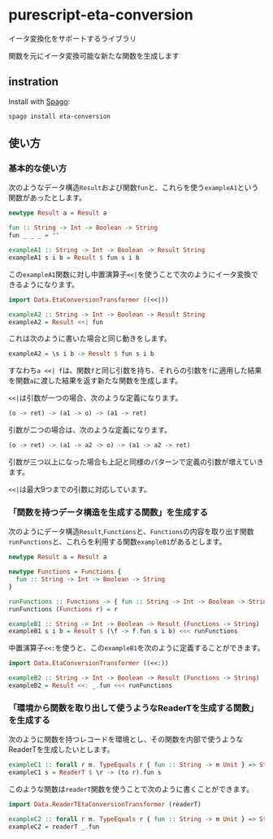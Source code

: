 # purescript-eta-conversion

イータ変換化をサポートするライブラリ

関数を元にイータ変換可能な新たな関数を生成します

## instration
Install with [Spago](https://github.com/purescript/spago):
```
spago install eta-conversion
```

## 使い方
### 基本的な使い方
次のようなデータ構造`Result`および関数`fun`と、これらを使う`exampleA1`という関数があったとします。
```haskell
newtype Result a = Result a

fun :: String -> Int -> Boolean -> String
fun _ _ _ = ""

exampleA1 :: String -> Int -> Boolean -> Result String
exampleA1 s i b = Result $ fun s i b
```
この`exampleA1`関数に対し中置演算子`<<|`を使うことで次のようにイータ変換できるようになります。
```haskell
import Data.EtaConversionTransformer ((<<|))

exampleA2 :: String -> Int -> Boolean -> Result String
exampleA2 = Result <<| fun
```
これは次のように書いた場合と同じ動きをします。
```haskell
exampleA2 = \s i b -> Result $ fun s i b
```
すなわち`a <<| f`は、関数`f`と同じ引数を持ち、それらの引数を`f`に適用した結果を関数`a`に渡した結果を返す新たな関数を生成します。

`<<|`は引数が一つの場合、次のような定義になります。
```haskell
(o -> ret) -> (a1 -> o) -> (a1 -> ret)
```
引数が二つの場合は、次のような定義になります。
```haskell
(o -> ret) -> (a1 -> a2 -> o) -> (a1 -> a2 -> ret)
```
引数が三つ以上になった場合も上記と同様のパターンで定義の引数が増えていきます。

`<<|`は最大9つまでの引数に対応しています。

### 「関数を持つデータ構造を生成する関数」を生成する
次のようにデータ構造`Result`,`Functions`と、`Functions`の内容を取り出す関数`runFunctions`と、これらを利用する関数`exampleB1`があるとします。
```haskell
newtype Result a = Result a

newtype Functions = Functions {
  fun :: String -> Int -> Boolean -> String
}

runFunctions :: Functions -> { fun :: String -> Int -> Boolean -> String }
runFunctions (Functions r) = r

exampleB1 :: String -> Int -> Boolean -> Result (Functions -> String)
exampleB1 s i b = Result $ (\f -> f.fun s i b) <<< runFunctions
```
中置演算子`<<:`を使うと、この`exampleB1`を次のように定義することができます。
```haskell
import Data.EtaConversionTransformer ((<<:))

exampleB2 :: String -> Int -> Boolean -> Result (Functions -> String)
exampleB2 = Result <<: _.fun <<< runFunctions
```
### 「環境から関数を取り出して使うようなReaderTを生成する関数」を生成する
次のように関数を持つレコードを環境とし、その関数を内部で使うようなReaderTを生成したいとします。
```haskell
exampleC1 :: forall r m. TypeEquals r { fun :: String -> m Unit } => String -> ReaderT r m Unit
exampleC1 s = ReaderT $ \r -> (to r).fun s
```
このような関数は`readerT`関数を使うことで次のように書くことができます。
```haskell
import Data.ReaderTEtaConversionTransformer (readerT)

exampleC2 :: forall r m. TypeEquals r { fun :: String -> m Unit } => String -> ReaderT r m Unit
exampleC2 = readerT _.fun
```